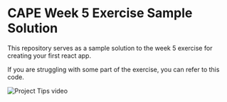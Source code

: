 # CAPE Week 5 Exercise Sample Solution

This repository serves as a sample solution to the week 5 exercise for creating your first react app.

If you are struggling with some part of the exercise, you can refer to this code.

![Project Tips video](https://drive.google.com/file/d/1yQncGTcQDtdPBzjBrIJfy9bkm0-sTSQ9/view?usp=drive_link)
